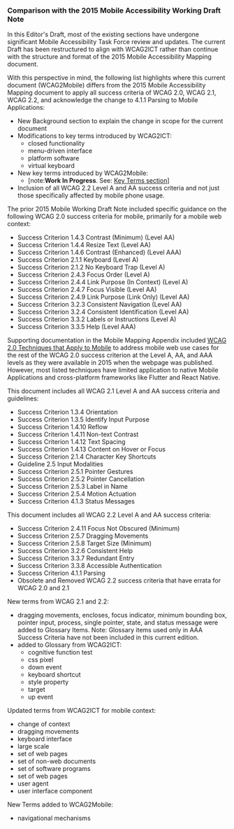 ### Comparison with the 2015 Mobile Accessibility Working Draft Note

In this Editor's Draft, most of the existing sections have undergone significant Mobile Accessibility Task Force review and updates. The current Draft has been restructured to align with WCAG2ICT rather than continue with the structure and format of the 2015 Mobile Accessibility Mapping document.

With this perspective in mind, the following list highlights where this current document (WCAG2Mobile) differs from the 2015 Mobile Accessibility Mapping document to apply all success criteria of WCAG 2.0, WCAG 2.1, WCAG 2.2, and acknowledge the change to 4.1.1 Parsing to Mobile Applications:

- New Background section to explain the change in scope for the current document
- Modifications to key terms introduced by WCAG2ICT:
  - closed functionality
  - menu-driven interface
  - platform software
  - virtual keyboard
- New key terms introduced by WCAG2Mobile:
  - [note:**Work In Progress**. See: [Key Terms section](#key-terms)]
- Inclusion of all WCAG 2.2 Level A and AA success criteria and not just those specifically affected by mobile phone usage.

The prior 2015 Mobile Working Draft Note included specific guidance on the following WCAG 2.0 success criteria for mobile, primarily for a mobile web context:

- Success Criterion 1.4.3 Contrast (Minimum) (Level AA)
- Success Criterion 1.4.4 Resize Text (Level AA)
- Success Criterion 1.4.6 Contrast (Enhanced) (Level AAA)
- Success Criterion 2.1.1 Keyboard (Level A)
- Success Criterion 2.1.2 No Keyboard Trap (Level A)
- Success Criterion 2.4.3 Focus Order (Level A)
- Success Criterion 2.4.4 Link Purpose (In Context) (Level A)
- Success Criterion 2.4.7 Focus Visible (Level AA)
- Success Criterion 2.4.9 Link Purpose (Link Only) (Level AA)
- Success Criterion 3.2.3 Consistent Navigation (Level AA)
- Success Criterion 3.2.4 Consistent Identification (Level AA)
- Success Criterion 3.3.2 Labels or Instructions (Level A)
- Success Criterion 3.3.5 Help (Level AAA)

Supporting documentation in the Mobile Mapping Appendix included [WCAG 2.0 Techniques that Apply to Mobile](https://www.w3.org/WAI/GL/mobile-a11y-tf/MobileTechniques/) to address mobile web use cases for the rest of the WCAG 2.0 success criterion at the Level A, AA, and AAA levels as they were available in 2015 when the webpage was published. However, most listed techniques have limited application to native Mobile Applications and cross-platform frameworks like Flutter and React Native.

This document includes all WCAG 2.1 Level A and AA success criteria and guidelines:

- Success Criterion 1.3.4 Orientation
- Success Criterion 1.3.5 Identify Input Purpose
- Success Criterion 1.4.10 Reflow
- Success Criterion 1.4.11 Non-text Contrast
- Success Criterion 1.4.12 Text Spacing
- Success Criterion 1.4.13 Content on Hover or Focus
- Success Criterion 2.1.4 Character Key Shortcuts
- Guideline 2.5 Input Modalities
- Success Criterion 2.5.1 Pointer Gestures
- Success Criterion 2.5.2 Pointer Cancellation
- Success Criterion 2.5.3 Label in Name
- Success Criterion 2.5.4 Motion Actuation
- Success Criterion 4.1.3 Status Messages
  
This document includes all WCAG 2.2 Level A and AA success criteria:

- Success Criterion 2.4.11 Focus Not Obscured (Minimum)
- Success Criterion 2.5.7 Dragging Movements
- Success Criterion 2.5.8 Target Size (Minimum)
- Success Criterion 3.2.6 Consistent Help
- Success Criterion 3.3.7 Redundant Entry
- Success Criterion 3.3.8 Accessible Authentication
- Success Criterion 4.1.1 Parsing
- Obsolete and Removed WCAG 2.2 success criteria that have errata for WCAG 2.0 and 2.1

New terms from WCAG 2.1 and 2.2:

- dragging movements, encloses, focus indicator, minimum bounding box, pointer input, process, single pointer, state, and status message were added to Glossary Items. Note: Glossary items used only in AAA Success Criteria have not been included in this current edition.
- added to Glossary from WCAG2ICT:
  - cognitive function test
  - css pixel
  - down event
  - keyboard shortcut
  - style property
  - target
  - up event

Updated terms from WCAG2ICT for mobile context:

- change of context
- dragging movements
- keyboard interface
- large scale
- set of web pages
- set of non-web documents
- set of software programs
- set of web pages
- user agent
- user interface component

New Terms added to WCAG2Mobile:

- navigational mechanisms
